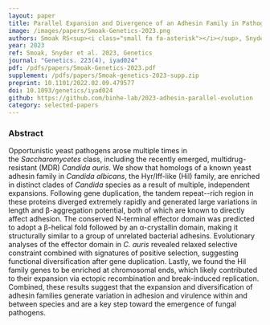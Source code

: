 ```yaml
---
layout: paper
title: Parallel Expansion and Divergence of an Adhesin Family in Pathogenic Yeasts
image: /images/papers/Smoak-Genetics-2023.png
authors: Smoak RS<sup><i class="small fa fa-asterisk"></i></sup>, Snyder LF<sup><i class="small fa fa-asterisk"></i></sup>, Fassler JS<sup><i class="small fa fa-envelope"></i></sup>, He BZ<sup><i class="small fa fa-envelope"></i></sup>.
year: 2023
ref: Smoak, Snyder et al. 2023, Genetics
journal: "Genetics. 223(4), iyad024"
pdf: /pdfs/papers/Smoak-Genetics-2023.pdf
supplement: /pdfs/papers/Smoak-genetics-2023-supp.zip
preprint: 10.1101/2022.02.09.479577
doi: 10.1093/genetics/iyad024
github: https://github.com/binhe-lab/2023-adhesin-parallel-evolution
category: selected-papers
---
```


### Abstract ###

Opportunistic yeast pathogens arose multiple times in the *Saccharomycetes* class, including the recently emerged, multidrug-resistant (MDR) *Candida auris*. We show that homologs of a known yeast adhesin family in *Candida albicans*, the Hyr/Iff-like (Hil) family, are enriched in distinct clades of *Candida* species as a result of multiple, independent expansions. Following gene duplication, the tandem repeat--rich region in these proteins diverged extremely rapidly and generated large variations in length and β-aggregation potential, both of which are known to directly affect adhesion. The conserved N-terminal effector domain was predicted to adopt a β-helical fold followed by an α-crystallin domain, making it structurally similar to a group of unrelated bacterial adhesins. Evolutionary analyses of the effector domain in *C. auris* revealed relaxed selective constraint combined with signatures of positive selection, suggesting functional diversification after gene duplication. Lastly, we found the Hil family genes to be enriched at chromosomal ends, which likely contributed to their expansion via ectopic recombination and break-induced replication. Combined, these results suggest that the expansion and diversification of adhesin families generate variation in adhesion and virulence within and between species and are a key step toward the emergence of fungal pathogens.
